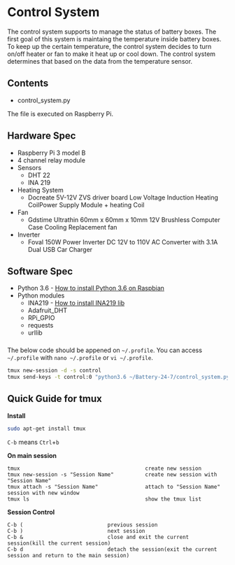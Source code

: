 # Control System

The control system supports to manage the status of battery boxes. The first goal of this system is maintaing the temperature inside battery boxes. To keep up the certain temperature, the control system decides to turn on/off heater or fan to make it heat up or cool down. The control system determines that based on the data from the temperature sensor.

## Contents

* control_system.py

The file is executed on Raspberry Pi.

## Hardware Spec
* Raspberry Pi 3 model B
* 4 channel relay module
* Sensors
  - DHT 22
  - INA 219
* Heating System
	- Docreate 5V-12V ZVS driver board Low Voltage Induction Heating CoilPower Supply Module + heating Coil
* Fan
	- Gdstime Ultrathin 60mm x 60mm x 10mm 12V Brushless Computer Case Cooling Replacement fan
* Inverter
	- Foval 150W Power Inverter DC 12V to 110V AC Converter with 3.1A Dual USB Car Charger

## Software Spec
* Python 3.6 - [How to install Python 3.6 on Raspbian](https://gist.github.com/dschep/24aa61672a2092246eaca2824400d37f)
* Python modules
  - INA219 - [How to install INA219 lib](https://pypi.python.org/pypi/pi-ina219/1.1.0)
  - Adafruit_DHT 
  - RPi_GPIO
  - requests
  - urllib

### 
The below code should be appened on `~/.profile`.
You can access `~/.profile` with `nano ~/.profile` or `vi ~/.profile`.
```sh
tmux new-session -d -s control
tmux send-keys -t control:0 "python3.6 ~/Battery-24-7/control_system.py" C-m
```

## Quick Guide for tmux
**Install**
```sh
sudo apt-get install tmux
```

`C-b` means `Ctrl`+`b`

**On main session**
```
tmux                                        create new session
tmux new-session -s "Session Name"          create new session with "Session Name"   
tmux attach -s "Session Name"               attach to "Session Name" session with new window
tmux ls                                     show the tmux list
```

**Session Control**
```
C-b (                           previous session
C-b )                           next session
C-b &                           close and exit the current session(kill the current session)
C-b d                           detach the session(exit the current session and return to the main session)
```
